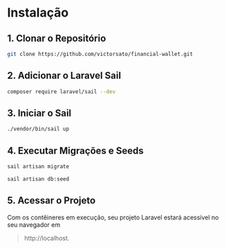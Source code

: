 # Instalação

## 1. Clonar o Repositório

```bash
git clone https://github.com/victorsato/financial-wallet.git
```

## 2. Adicionar o Laravel Sail

```bash
composer require laravel/sail --dev
```

## 3. Iniciar o Sail

```bash
./vendor/bin/sail up
```

## 4. Executar Migrações e Seeds

```bash
sail artisan migrate
```

```bash
sail artisan db:seed
```

## 5. Acessar o Projeto

Com os contêineres em execução, seu projeto Laravel estará acessível no seu navegador em 
> http://localhost.